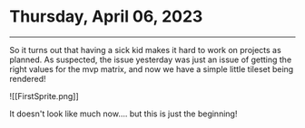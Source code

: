 # Thursday, April 06, 2023

---

So it turns out that having a sick kid makes it hard to work on projects as planned. As suspected, the issue yesterday was just an issue of getting the right values for the mvp matrix, and now we have a simple little tileset being rendered! 

![[FirstSprite.png]]

It doesn't look like much now.... but this is just the beginning!